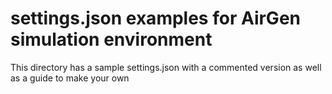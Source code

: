 
# settings.json examples for AirGen simulation environment

This directory has a sample settings.json with a commented version as well as a guide to make your own
